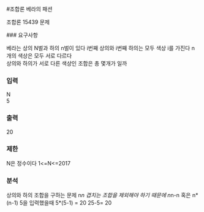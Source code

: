 #조합론 베라의 패션
<p>
조합론 15439 문제 
</p>
### 요구사항

베라는 상의 N벌과 하의 n벌이 있다 i번째 상의와 i번째 하의는 모두 색상 i를 가진다 n개의 색상은 모두 서로 다르다 </br>
상의와 하의가 서로 다른 색상인 조합은 총 몇개가 일까

### 입력
N </br>
5

### 출력
20

### 제한
N은 정수이다
1<=N<=2017

### 분석
상의와 하의 조합을 구하는 문제
n*n 겹치는 조합을 제외해야 하기 때문에
n*n-n 혹은 n*(n-1) 
5을 입력했을때 5*(5-1) = 20
25-5= 20
